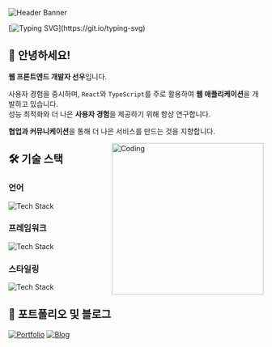 ![Header Banner](https://capsule-render.vercel.app/api?type=waving&color=44475A&height=200&section=header&text=🙋‍♂️&fontSize=70&animation=fadeIn&fontAlign=93&fontColor=FFFFFF)

[![Typing SVG](https://readme-typing-svg.demolab.com?font=Fira+Code&size=30&duration=2500&pause=500&color=44475A&width=1000&lines=const+me+=+%7B+name:+%22sunwoo%22,+role:+%22FE+Developer%22+%7D;me.focus+=+%5B%22Design+%26+Development%22,%22Better+UX%22%5D;)](https://git.io/typing-svg)

## 👋 안녕하세요!
**웹 프론트엔드 개발자 선우**입니다.

사용자 경험을 중시하며, `React`와 `TypeScript`를 주로 활용하여 **웹 애플리케이션**을 개발하고 있습니다.  
성능 최적화와 더 나은 **사용자 경험**을 제공하기 위해 항상 연구합니다.

**협업과 커뮤니케이션**을 통해 더 나은 서비스를 만드는 것을 지향합니다.

<img align="right" alt="Coding" width="300" src="https://media.giphy.com/media/qgQUggAC3Pfv687qPC/giphy.gif">

## 🛠 기술 스택
### 언어
![Tech Stack](https://skillicons.dev/icons?i=javascript,typescript,java,mysql&theme=dark&perline=7)

### 프레임워크
![Tech Stack](https://skillicons.dev/icons?i=react,nextjs&theme=dark&perline=7)

### 스타일링
![Tech Stack](https://skillicons.dev/icons?i=scss,styledcomponents,emotion&theme=dark&perline=7)

## 📌 포트폴리오 및 블로그
<div>

[![Portfolio](https://img.shields.io/badge/PORTFOLIO-2E2E2E?style=for-the-badge&logo=notion&logoColor=white)](https://www.notion.so/iamsunky/1286451dc61180c59f32df7ec9b8ca76)
[![Blog](https://img.shields.io/badge/BLOG-444444?style=for-the-badge&logo=tistory&logoColor=white)](https://itsmesunky.tistory.com)

</div>

